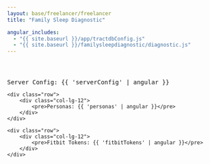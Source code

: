 ```yaml
---
layout: base/freelancer/freelancer
title: "Family Sleep Diagnostic"

angular_includes:
  - "{{ site.baseurl }}/app/tractdbConfig.js"
  - "{{ site.baseurl }}/familysleepdiagnostic/diagnostic.js"
---
```


<header>
    <div class="container">
        <div class="row">
            <div class="col-lg-12">
            </div>
        </div>
    </div>
</header>

<div class="container base-content" ng-app="familySleepDiagnosticApp" ng-controller="familySleepDiagnosticController" ng-strict-di>
    <div class="row">
        <div class="col-lg-12">
            <pre>Server Config: {{ 'serverConfig' | angular }}</pre>
        </div>
    </div>

    <div class="row">
        <div class="col-lg-12">
            <pre>Personas: {{ 'personas' | angular }}</pre>
        </div>
    </div>

    <div class="row">
        <div class="col-lg-12">
            <pre>Fitbit Tokens: {{ 'fitbitTokens' | angular }}</pre>
        </div>
    </div>
</div>
